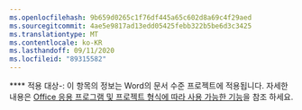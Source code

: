 ```yaml
---
ms.openlocfilehash: 9b659d0265c1f76df445a65c602d8a69c4f29aed
ms.sourcegitcommit: 4ae5e9817ad13edd05425febb322b5be6d3c3425
ms.translationtype: MT
ms.contentlocale: ko-KR
ms.lasthandoff: 09/11/2020
ms.locfileid: "89315582"
---
```

  **** 적용 대상\-: 이 항목의 정보는 Word의 문서 수준 프로젝트에 적용됩니다. 자세한 내용은 [Office 응용 프로그램 및 프로젝트 형식에 따라 사용 가능한 기능](../../vsto/features-available-by-office-application-and-project-type.md)을 참조 하세요.
